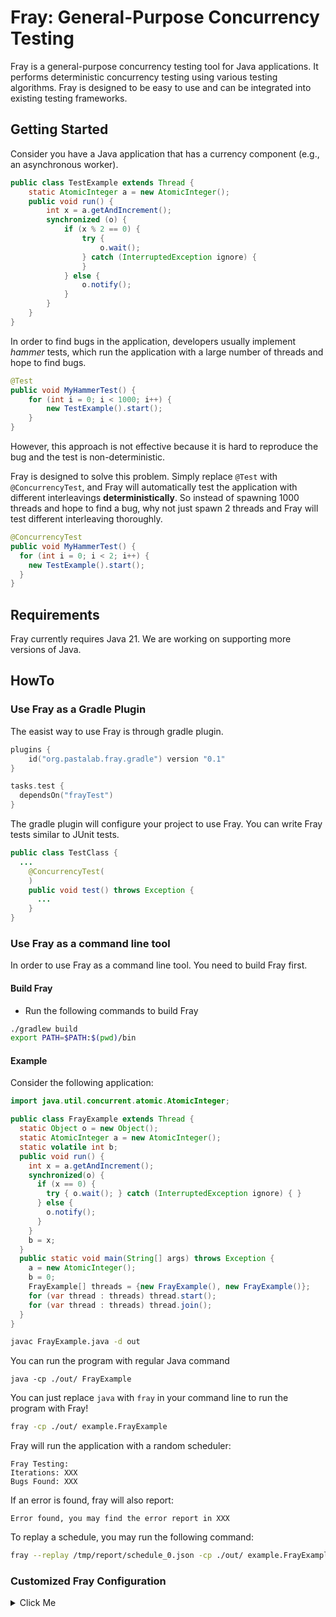 # Fray: General-Purpose Concurrency Testing 

Fray is a general-purpose concurrency testing tool for Java applications. It performs deterministic concurrency testing using various testing algorithms.
Fray is designed to be easy to use and can be integrated into existing testing frameworks.

## Getting Started

Consider you have a Java application that has a currency component (e.g., an asynchronous worker).

```java
public class TestExample extends Thread {
    static AtomicInteger a = new AtomicInteger();
    public void run() {
        int x = a.getAndIncrement();
        synchronized (o) {
            if (x % 2 == 0) {
                try {
                    o.wait();
                } catch (InterruptedException ignore) {
                }
            } else {
                o.notify();
            }
        }
    }
}
```

In order to find bugs in the application, developers usually implement *hammer* tests, which run the application with a large number of threads and hope to find bugs. 

```java 
@Test 
public void MyHammerTest() {
    for (int i = 0; i < 1000; i++) {
        new TestExample().start();
    }
}
```

However, this approach is not effective because it is hard to reproduce the bug and the test is non-deterministic. 

Fray is designed to solve this problem. Simply replace `@Test` with `@ConcurrencyTest`, and Fray will automatically test 
the application with different interleavings **deterministically**. So instead of spawning 1000 threads and hope to find a bug,
why not just spawn 2 threads and Fray will test different interleaving thoroughly.

```java
@ConcurrencyTest
public void MyHammerTest() {
  for (int i = 0; i < 2; i++) {
    new TestExample().start();
  }
}
```

## Requirements

Fray currently requires Java 21. We are working on supporting more versions of Java.


## HowTo

### Use Fray as a Gradle Plugin

The easist way to use Fray is through gradle plugin.

```kotlin
plugins {
    id("org.pastalab.fray.gradle") version "0.1"
}

tasks.test {
  dependsOn("frayTest")
}
```

The gradle plugin will configure your project to use Fray. You can write Fray tests similar to JUnit tests. 

```java 
public class TestClass {
  ...
    @ConcurrencyTest(
    )
    public void test() throws Exception {
      ...
    }
}
```

### Use Fray as a command line tool

In order to use Fray as a command line tool. You need to build Fray first.


#### Build Fray

- Run the following commands to build Fray

```bash
./gradlew build 
export PATH=$PATH:$(pwd)/bin
```

#### Example

Consider the following application:

```java
import java.util.concurrent.atomic.AtomicInteger;

public class FrayExample extends Thread {
  static Object o = new Object();
  static AtomicInteger a = new AtomicInteger();
  static volatile int b;
  public void run() {
    int x = a.getAndIncrement();
    synchronized(o) { 
      if (x == 0) {
        try { o.wait(); } catch (InterruptedException ignore) { }
      } else {
        o.notify();
      }
    } 
    b = x;
  }
  public static void main(String[] args) throws Exception {
    a = new AtomicInteger();
    b = 0;
    FrayExample[] threads = {new FrayExample(), new FrayExample()};
    for (var thread : threads) thread.start();
    for (var thread : threads) thread.join();
  }
}
```

```bash
javac FrayExample.java -d out
```

You can run the program with regular Java command 
```
java -cp ./out/ FrayExample
```

You can just replace `java` with `fray` in your command line to run the program with Fray!

```bash
fray -cp ./out/ example.FrayExample
```

Fray will run the application with a random scheduler:

```
Fray Testing:
Iterations: XXX
Bugs Found: XXX
```

If an error is found, fray will also report:

```
Error found, you may find the error report in XXX
```


To replay a schedule, you may run the following command:

```bash
fray --replay /tmp/report/schedule_0.json -cp ./out/ example.FrayExample 
```


### Customized Fray Configuration

<details>
<summary>Click Me</summary>

You may also choose to provide a configuration file for the application you want to test. The configuration file should be in the following format:

```json
{
  "executor": {
    "clazz": "com.example.Main",
    "method": "main",
    "args": ["arg1", "arg2"],
    "classpaths": ["path/to/your/application.jar"],
    "properties": {"PROPERTY1": "VALUE1", "PROPERTY2": "VALUE2"}
  },
  "ignore_unhandled_exceptions": false,
  "timed_op_as_yield": false,
  "interleave_memory_ops": false,
  "max_scheduled_step": -1
}
```

- `executor` defines the entrypoint and environment of the application you want to test.
  - `clazz`: the main class of the application.
  - `method`: the main method of the application.
  - `args`: the arguments to the main method.
  - `classpaths`: the classpaths of the application.
  - `properties`: the system properties of the application.
- `ignore_unhandled_exceptions`: whether to treat unhandled exceptions as failures.
- `timed_op_as_yield`: whether to treat timed operations as yields otherwise they will be treated as no timeout op.
- `interleave_memory_ops`: whether to interleave memory operations.
- `max_scheduled_step`: the maximum number of scheduled steps. And Fray will throw `LivenessException` if the number of scheduled steps exceeds this value. If the value is -1, then there is no limit.


You may use the following gradle task to run Fray:

```bash
./gradlew runFray -PconfigPath=path/to/your/application_config.json -PextraArgs="extra args passed to Fray"
```

Here are the available extra args:

```
Options:
  -o=<text>                Report output directory.
  -i, --iter=<int>         Number of iterations.
  -f, --full               If the report should save full schedule. Otherwise,
                           Fray only saves schedules points if there are more
                           than one runnable threads.
  -l, --logger=(json|csv)  Logger type.
  --scheduler=(replay|fifo|pos|random|pct)
                           Scheduling algorithm.
  --no-fray                Runnning in no-Fray mode.
  --explore                Running in explore mode and Fray will continue if a
                           failure is found.
  --no-exit-on-bug         Fray will not immediately exit when a failure is
                           found.
  --run-config=(cli|json)  Run configuration for the application.
  -h, --help               Show this message and exit
```

#### Output 

The output of Fray will be saved in the `output` directory. The output directory contains the following files:
 
- `output.txt`: the Fray of the testing.
- `schedule_{id}.json/csv`: the schedule you can replay.

#### Replay a buggy schedule

Once Fray finds a bug as indicated in `output.txt`. You may replay it by providing the corresponding schedule.

```bash
./gradlew runFray -PconfigPath=path/to/your/application_config.json -PextraArgs="--scheduler=replay --path=path/to/schedule.json"
```

#### Example

```bash
echo '{
  "executor": {
    "clazz": "example.FrayExample",
    "method": "main",
    "args": [],
    "classpaths": ["CURRENT_DIR/out/"],
    "properties": {}
  },
  "ignore_unhandled_exceptions": false,
  "timed_op_as_yield": false,
  "interleave_memory_ops": false,
  "max_scheduled_step": -1
}' | sed "s|CURRENT_DIR|$(pwd)|g" > out/config.json
./gradlew runFray -PconfigPath="out/config.json" -PextraArgs="--iter=1000 --logger=json --scheduler=random -o=/tmp/fray-example/"
```

To replay that schedule, you may run the following command:

```bash
./gradlew runFray -PconfigPath="out/config.json" -PextraArgs="--iter=1000 --logger=json --scheduler=replay --path=/tmp/fray-example/schedule_XXX.json"
```
</details>
